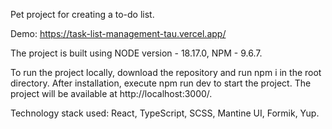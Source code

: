Pet project for creating a to-do list.

Demo: https://task-list-management-tau.vercel.app/

The project is built using NODE version - 18.17.0, NPM - 9.6.7.

To run the project locally, download the repository and run npm i in the root directory. After installation, execute npm run dev to start the project. The project will be available at http://localhost:3000/.

Technology stack used: React, TypeScript, SCSS, Mantine UI, Formik, Yup.
